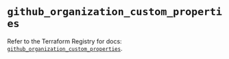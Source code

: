 # `github_organization_custom_properties`

Refer to the Terraform Registry for docs: [`github_organization_custom_properties`](https://registry.terraform.io/providers/integrations/github/6.7.3/docs/resources/organization_custom_properties).
